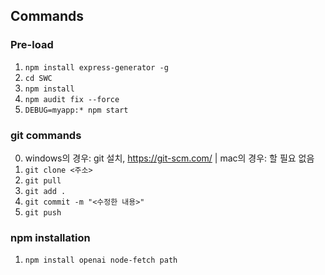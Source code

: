## Commands

### Pre-load

1. ``npm install express-generator -g``
2. ``cd SWC``
3. ``npm install``
4. ``npm audit fix --force``
5. ``DEBUG=myapp:* npm start``



### git commands

0. windows의 경우: git 설치, https://git-scm.com/ | mac의 경우: 할 필요 없음
1. ``git clone <주소>``
2. ``git pull``
3. ``git add .``
4. ``git commit -m "<수정한 내용>" ``
5. ``git push``


### npm installation

1. ``npm install openai node-fetch path``
